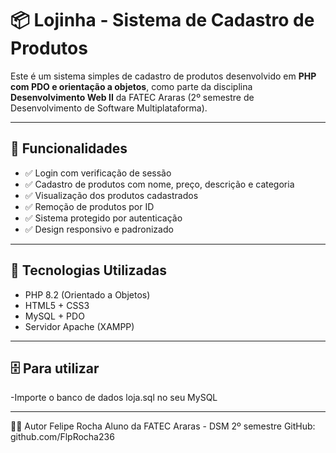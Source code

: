 # 📦 Lojinha - Sistema de Cadastro de Produtos

Este é um sistema simples de cadastro de produtos desenvolvido em **PHP com PDO e orientação a objetos**, como parte da disciplina **Desenvolvimento Web II** da FATEC Araras (2º semestre de Desenvolvimento de Software Multiplataforma).

---

## 🚀 Funcionalidades

- ✅ Login com verificação de sessão
- ✅ Cadastro de produtos com nome, preço, descrição e categoria
- ✅ Visualização dos produtos cadastrados
- ✅ Remoção de produtos por ID
- ✅ Sistema protegido por autenticação
- ✅ Design responsivo e padronizado

---

## 🧱 Tecnologias Utilizadas

- PHP 8.2 (Orientado a Objetos)
- HTML5 + CSS3
- MySQL + PDO
- Servidor Apache (XAMPP)

---
## 🗄️ Para utilizar 

-Importe o banco de dados loja.sql no seu MySQL

---

👨‍🎓 Autor
Felipe Rocha
Aluno da FATEC Araras - DSM 2º semestre
GitHub: github.com/FlpRocha236



